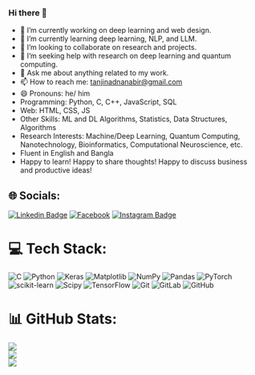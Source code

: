 ### Hi there 👋

<!--
**tanjinadnanabir/tanjinadnanabir** is a ✨ _special_ ✨ repository because its `README.md` (this file) appears on your GitHub profile.

Here are some ideas to get you started: -->

- 🔭 I’m currently working on deep learning and web design.
- 🌱 I’m currently learning deep learning, NLP, and LLM.
- 👯 I’m looking to collaborate on research and projects.
- 🤔 I’m seeking help with research on deep learning and quantum computing.
- 💬 Ask me about anything related to my work.
- 📫 How to reach me: tanjinadnanabir@gmail.com
- 😄 Pronouns: he/ him
- Programming: Python, C, C++, JavaScript, SQL
- Web: HTML, CSS, JS 
- Other Skills: ML and DL Algorithms, Statistics, Data Structures, Algorithms
- Research Interests: Machine/Deep Learning, Quantum Computing, Nanotechnology, Bioinformatics, Computational Neuroscience, etc.
- Fluent in English and Bangla
- Happy to learn! Happy to share thoughts! Happy to discuss business and productive ideas!
<!-- - ⚡ Fun fact: ... -->

## 🌐 Socials:
[![Linkedin Badge](https://img.shields.io/badge/LinkedIn-0077B5?style=for-the-badge&logo=linkedin&logoColor=white)](https://www.linkedin.com/in/tanjinadnanabir/) [![Facebook](https://img.shields.io/badge/Facebook-1877F2?style=for-the-badge&logo=facebook&logoColor=white)](https://facebook.com/tanjinadnanabir) [![Instagram Badge](https://img.shields.io/badge/Instagram-E4405F?style=for-the-badge&logo=instagram&logoColor=white)](https://instagram.com/tanjinadnanabir) 

# 💻 Tech Stack:
![C](https://img.shields.io/badge/c-%2300599C.svg?style=for-the-badge&logo=c&logoColor=white) ![Python](https://img.shields.io/badge/python-3670A0?style=for-the-badge&logo=python&logoColor=ffdd54) ![Keras](https://img.shields.io/badge/Keras-%23D00000.svg?style=for-the-badge&logo=Keras&logoColor=white) ![Matplotlib](https://img.shields.io/badge/Matplotlib-%23ffffff.svg?style=for-the-badge&logo=Matplotlib&logoColor=black) ![NumPy](https://img.shields.io/badge/numpy-%23013243.svg?style=for-the-badge&logo=numpy&logoColor=white) ![Pandas](https://img.shields.io/badge/pandas-%23150458.svg?style=for-the-badge&logo=pandas&logoColor=white) ![PyTorch](https://img.shields.io/badge/PyTorch-%23EE4C2C.svg?style=for-the-badge&logo=PyTorch&logoColor=white) ![scikit-learn](https://img.shields.io/badge/scikit--learn-%23F7931E.svg?style=for-the-badge&logo=scikit-learn&logoColor=white) ![Scipy](https://img.shields.io/badge/SciPy-%230C55A5.svg?style=for-the-badge&logo=scipy&logoColor=%white) ![TensorFlow](https://img.shields.io/badge/TensorFlow-%23FF6F00.svg?style=for-the-badge&logo=TensorFlow&logoColor=white) ![Git](https://img.shields.io/badge/git-%23F05033.svg?style=for-the-badge&logo=git&logoColor=white) ![GitLab](https://img.shields.io/badge/gitlab-%23181717.svg?style=for-the-badge&logo=gitlab&logoColor=white) ![GitHub](https://img.shields.io/badge/github-%23121011.svg?style=for-the-badge&logo=github&logoColor=white)

# 📊 GitHub Stats:
![](https://github-readme-stats.vercel.app/api?username=tanjinadnanabir&theme=dark&hide_border=false&include_all_commits=true&count_private=false)<br/> 
![](https://github-readme-stats.vercel.app/api/top-langs/?username=tanjinadnanabir&theme=dark&hide_border=false&include_all_commits=true&count_private=false&layout=compact)<br/> 
![](https://github-readme-streak-stats.herokuapp.com/?user=tanjinadnanabir&theme=dark&hide_border=false)<br/>
